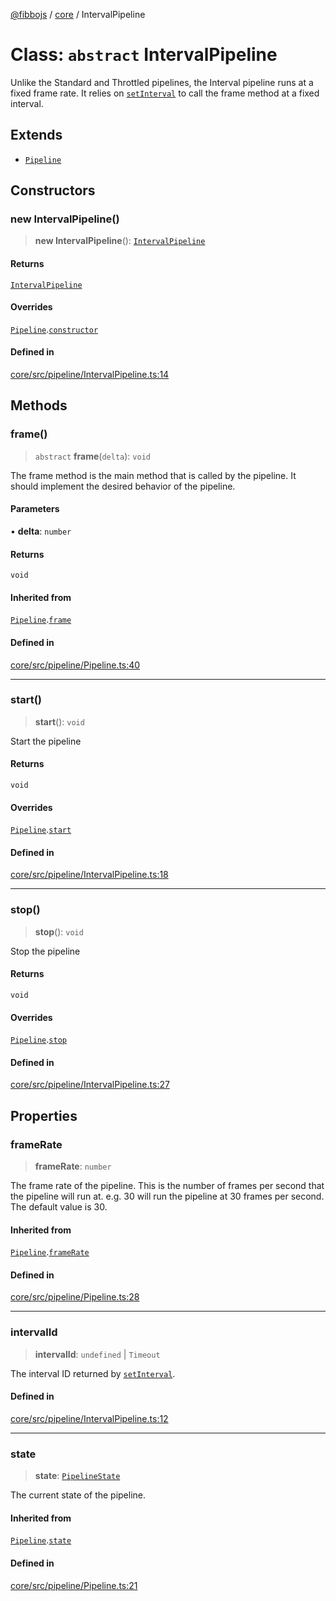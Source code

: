 [@fibbojs](/api/index) / [core](/api/core) / IntervalPipeline

# Class: `abstract` IntervalPipeline

Unlike the Standard and Throttled pipelines, the Interval pipeline runs at a fixed frame rate.
It relies on [`setInterval`](https://developer.mozilla.org/en-US/docs/Web/API/Window/setInterval) to call the frame method at a fixed interval.

## Extends

- [`Pipeline`](Pipeline.md)

## Constructors

### new IntervalPipeline()

> **new IntervalPipeline**(): [`IntervalPipeline`](IntervalPipeline.md)

#### Returns

[`IntervalPipeline`](IntervalPipeline.md)

#### Overrides

[`Pipeline`](Pipeline.md).[`constructor`](Pipeline.md#constructors)

#### Defined in

[core/src/pipeline/IntervalPipeline.ts:14](https://github.com/fibbojs/fibbo/blob/ab9e99b1ad4aed8e9a4d4f1553a9997678261528/packages/core/src/pipeline/IntervalPipeline.ts#L14)

## Methods

### frame()

> `abstract` **frame**(`delta`): `void`

The frame method is the main method that is called by the pipeline.
It should implement the desired behavior of the pipeline.

#### Parameters

• **delta**: `number`

#### Returns

`void`

#### Inherited from

[`Pipeline`](Pipeline.md).[`frame`](Pipeline.md#frame)

#### Defined in

[core/src/pipeline/Pipeline.ts:40](https://github.com/fibbojs/fibbo/blob/ab9e99b1ad4aed8e9a4d4f1553a9997678261528/packages/core/src/pipeline/Pipeline.ts#L40)

***

### start()

> **start**(): `void`

Start the pipeline

#### Returns

`void`

#### Overrides

[`Pipeline`](Pipeline.md).[`start`](Pipeline.md#start)

#### Defined in

[core/src/pipeline/IntervalPipeline.ts:18](https://github.com/fibbojs/fibbo/blob/ab9e99b1ad4aed8e9a4d4f1553a9997678261528/packages/core/src/pipeline/IntervalPipeline.ts#L18)

***

### stop()

> **stop**(): `void`

Stop the pipeline

#### Returns

`void`

#### Overrides

[`Pipeline`](Pipeline.md).[`stop`](Pipeline.md#stop)

#### Defined in

[core/src/pipeline/IntervalPipeline.ts:27](https://github.com/fibbojs/fibbo/blob/ab9e99b1ad4aed8e9a4d4f1553a9997678261528/packages/core/src/pipeline/IntervalPipeline.ts#L27)

## Properties

### frameRate

> **frameRate**: `number`

The frame rate of the pipeline.
This is the number of frames per second that the pipeline will run at.
e.g. 30 will run the pipeline at 30 frames per second.
The default value is 30.

#### Inherited from

[`Pipeline`](Pipeline.md).[`frameRate`](Pipeline.md#framerate)

#### Defined in

[core/src/pipeline/Pipeline.ts:28](https://github.com/fibbojs/fibbo/blob/ab9e99b1ad4aed8e9a4d4f1553a9997678261528/packages/core/src/pipeline/Pipeline.ts#L28)

***

### intervalId

> **intervalId**: `undefined` \| `Timeout`

The interval ID returned by [`setInterval`](https://developer.mozilla.org/en-US/docs/Web/API/Window/setInterval).

#### Defined in

[core/src/pipeline/IntervalPipeline.ts:12](https://github.com/fibbojs/fibbo/blob/ab9e99b1ad4aed8e9a4d4f1553a9997678261528/packages/core/src/pipeline/IntervalPipeline.ts#L12)

***

### state

> **state**: [`PipelineState`](../enumerations/PipelineState.md)

The current state of the pipeline.

#### Inherited from

[`Pipeline`](Pipeline.md).[`state`](Pipeline.md#state)

#### Defined in

[core/src/pipeline/Pipeline.ts:21](https://github.com/fibbojs/fibbo/blob/ab9e99b1ad4aed8e9a4d4f1553a9997678261528/packages/core/src/pipeline/Pipeline.ts#L21)
